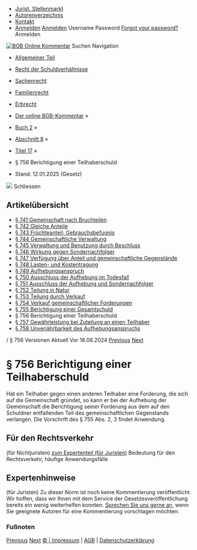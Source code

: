   * [Jurist. Stellenmarkt](https://bgb.kommentar.de/Buch-2/Abschnitt-8/Titel-17/</job-board> "Jurist. Stellenmarkt")
  * [Autorenverzeichnis](https://bgb.kommentar.de/Buch-2/Abschnitt-8/Titel-17/</Autorenverzeichnis> "Autorenverzeichnis")
  * [Kontakt](https://bgb.kommentar.de/Buch-2/Abschnitt-8/Titel-17/</Kontakt>)
  * [Anmelden](https://bgb.kommentar.de/Buch-2/Abschnitt-8/Titel-17/<#login> "show login form") [Anmelden](https://bgb.kommentar.de/Buch-2/Abschnitt-8/Titel-17/<#> "hide login form") Username Password
[Forgot your password?](https://bgb.kommentar.de/Buch-2/Abschnitt-8/Titel-17/</user/forgotpassword>) Anmelden 


[![BGB Online Kommentar](https://bgb.kommentar.de/extension/bgb/design/bgb/images/logo.png)](https://bgb.kommentar.de/Buch-2/Abschnitt-8/Titel-17/</> "BGB Online Kommentar")
Suchen
Navigation
  * [Allgemeiner Teil](https://bgb.kommentar.de/Buch-2/Abschnitt-8/Titel-17/</Buch-1>)
  * [Recht der Schuldverhältnisse](https://bgb.kommentar.de/Buch-2/Abschnitt-8/Titel-17/</Buch-2>)
  * [Sachenrecht](https://bgb.kommentar.de/Buch-2/Abschnitt-8/Titel-17/</Buch-3>)
  * [Familienrecht](https://bgb.kommentar.de/Buch-2/Abschnitt-8/Titel-17/</Buch-4>)
  * [Erbrecht](https://bgb.kommentar.de/Buch-2/Abschnitt-8/Titel-17/</Buch-5>)


  * [Der online BGB-Kommentar](https://bgb.kommentar.de/Buch-2/Abschnitt-8/Titel-17/</>) »
  * [Buch 2](https://bgb.kommentar.de/Buch-2/Abschnitt-8/Titel-17/</Buch-2>) »
  * [Abschnitt 8](https://bgb.kommentar.de/Buch-2/Abschnitt-8/Titel-17/</Buch-2/Abschnitt-8>) »
  * [Titel 17](https://bgb.kommentar.de/Buch-2/Abschnitt-8/Titel-17/</Buch-2/Abschnitt-8/Titel-17>) »
  * § 756 Berichtigung einer Teilhaberschuld 
  * Stand: 12.01.2025 (Gesetz) 


![](https://vg01.met.vgwort.de/na/1c9909529ead4f509072c06d9081a7d5)
Schliessen 
## Artikelübersicht
  * [ § 741 Gemeinschaft nach Bruchteilen ](https://bgb.kommentar.de/Buch-2/Abschnitt-8/Titel-17/</Buch-2/Abschnitt-8/Titel-17/Gemeinschaft-nach-Bruchteilen>)
  * [ § 742 Gleiche Anteile ](https://bgb.kommentar.de/Buch-2/Abschnitt-8/Titel-17/</Buch-2/Abschnitt-8/Titel-17/Gleiche-Anteile>)
  * [ § 743 Früchteanteil; Gebrauchsbefugnis ](https://bgb.kommentar.de/Buch-2/Abschnitt-8/Titel-17/</Buch-2/Abschnitt-8/Titel-17/Fruechteanteil-Gebrauchsbefugnis>)
  * [ § 744 Gemeinschaftliche Verwaltung ](https://bgb.kommentar.de/Buch-2/Abschnitt-8/Titel-17/</Buch-2/Abschnitt-8/Titel-17/Gemeinschaftliche-Verwaltung>)
  * [ § 745 Verwaltung und Benutzung durch Beschluss ](https://bgb.kommentar.de/Buch-2/Abschnitt-8/Titel-17/</Buch-2/Abschnitt-8/Titel-17/Verwaltung-und-Benutzung-durch-Beschluss>)
  * [ § 746 Wirkung gegen Sondernachfolger ](https://bgb.kommentar.de/Buch-2/Abschnitt-8/Titel-17/</Buch-2/Abschnitt-8/Titel-17/Wirkung-gegen-Sondernachfolger>)
  * [ § 747 Verfügung über Anteil und gemeinschaftliche Gegenstände ](https://bgb.kommentar.de/Buch-2/Abschnitt-8/Titel-17/</Buch-2/Abschnitt-8/Titel-17/Verfuegung-ueber-Anteil-und-gemeinschaftliche-Gegenstaende>)
  * [ § 748 Lasten- und Kostentragung ](https://bgb.kommentar.de/Buch-2/Abschnitt-8/Titel-17/</Buch-2/Abschnitt-8/Titel-17/Lasten-und-Kostentragung>)
  * [ § 749 Aufhebungsanspruch ](https://bgb.kommentar.de/Buch-2/Abschnitt-8/Titel-17/</Buch-2/Abschnitt-8/Titel-17/Aufhebungsanspruch>)
  * [ § 750 Ausschluss der Aufhebung im Todesfall ](https://bgb.kommentar.de/Buch-2/Abschnitt-8/Titel-17/</Buch-2/Abschnitt-8/Titel-17/Ausschluss-der-Aufhebung-im-Todesfall>)
  * [ § 751 Ausschluss der Aufhebung und Sondernachfolger ](https://bgb.kommentar.de/Buch-2/Abschnitt-8/Titel-17/</Buch-2/Abschnitt-8/Titel-17/Ausschluss-der-Aufhebung-und-Sondernachfolger>)
  * [ § 752 Teilung in Natur ](https://bgb.kommentar.de/Buch-2/Abschnitt-8/Titel-17/</Buch-2/Abschnitt-8/Titel-17/Teilung-in-Natur>)
  * [ § 753 Teilung durch Verkauf ](https://bgb.kommentar.de/Buch-2/Abschnitt-8/Titel-17/</Buch-2/Abschnitt-8/Titel-17/Teilung-durch-Verkauf>)
  * [ § 754 Verkauf gemeinschaftlicher Forderungen ](https://bgb.kommentar.de/Buch-2/Abschnitt-8/Titel-17/</Buch-2/Abschnitt-8/Titel-17/Verkauf-gemeinschaftlicher-Forderungen>)
  * [ § 755 Berichtigung einer Gesamtschuld ](https://bgb.kommentar.de/Buch-2/Abschnitt-8/Titel-17/</Buch-2/Abschnitt-8/Titel-17/Berichtigung-einer-Gesamtschuld>)
  * § 756 Berichtigung einer Teilhaberschuld 
  * [ § 757 Gewährleistung bei Zuteilung an einen Teilhaber ](https://bgb.kommentar.de/Buch-2/Abschnitt-8/Titel-17/</Buch-2/Abschnitt-8/Titel-17/Gewaehrleistung-bei-Zuteilung-an-einen-Teilhaber>)
  * [ § 758 Unverjährbarkeit des Aufhebungsanspruchs ](https://bgb.kommentar.de/Buch-2/Abschnitt-8/Titel-17/</Buch-2/Abschnitt-8/Titel-17/Unverjaehrbarkeit-des-Aufhebungsanspruchs>)


/ § 756 
Versionen  Aktuell Vor 18.08.2024
[Previous](https://bgb.kommentar.de/Buch-2/Abschnitt-8/Titel-17/</Buch-2/Abschnitt-8/Titel-17/Berichtigung-einer-Gesamtschuld> "§ 755 Berichtigung einer Gesamtschuld") [Next](https://bgb.kommentar.de/Buch-2/Abschnitt-8/Titel-17/</Buch-2/Abschnitt-8/Titel-17/Gewaehrleistung-bei-Zuteilung-an-einen-Teilhaber> "§ 757 Gewährleistung bei Zuteilung an einen Teilhaber")
# § 756 Berichtigung einer Teilhaberschuld
Hat ein Teilhaber gegen einen anderen Teilhaber eine Forderung, die sich auf die Gemeinschaft gründet, so kann er bei der Aufhebung der Gemeinschaft die Berichtigung seiner Forderung aus dem auf den Schuldner entfallenden Teil des gemeinschaftlichen Gegenstands verlangen. Die Vorschrift des § 755 Abs. 2, 3 findet Anwendung.
## Für den Rechtsverkehr 
(für Nichtjuristen)
[zum Expertenteil (für Juristen)](https://bgb.kommentar.de/Buch-2/Abschnitt-8/Titel-17/<#expertenhinweise>)
Bedeutung für den Rechtsverkehr, häufige Anwendungsfälle
## Expertenhinweise
(für Juristen)
Zu dieser Norm ist noch keine Kommentierung veröffentlicht. Wir hoffen, dass wir Ihnen mit dem Service der Gesetzesveröffentlichung bereits ein wenig weiterhelfen konnten. [Sprechen Sie uns gerne an](https://bgb.kommentar.de/Buch-2/Abschnitt-8/Titel-17/</Kontakt>), wenn Sie geeignete Autoren für eine Kommentierung vorschlagen möchten. 
### Fußnoten
[Previous](https://bgb.kommentar.de/Buch-2/Abschnitt-8/Titel-17/</Buch-2/Abschnitt-8/Titel-17/Berichtigung-einer-Gesamtschuld> "§ 755 Berichtigung einer Gesamtschuld") [Next](https://bgb.kommentar.de/Buch-2/Abschnitt-8/Titel-17/</Buch-2/Abschnitt-8/Titel-17/Gewaehrleistung-bei-Zuteilung-an-einen-Teilhaber> "§ 757 Gewährleistung bei Zuteilung an einen Teilhaber")
[© | Impressum](https://bgb.kommentar.de/Buch-2/Abschnitt-8/Titel-17/</Kontakt>) | [AGB](https://bgb.kommentar.de/Buch-2/Abschnitt-8/Titel-17/</AGB>) | [Datenschutzerklärung](https://bgb.kommentar.de/Buch-2/Abschnitt-8/Titel-17/</Datenschutzerklaerung-fuer-Leser>)
